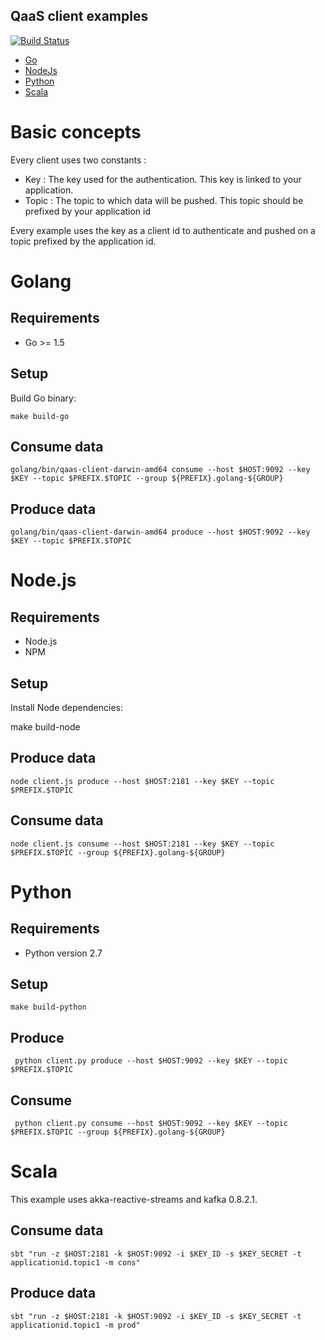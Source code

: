 ## QaaS client examples

[![Build Status](https://travis-ci.org/runabove/queue-examples.svg?branch=master)](https://travis-ci.org/runabove/queue-examples)

* [Go](golang)
* [NodeJs](nodejs)
* [Python](python)
* [Scala](scala_kafka_0.8.2)

# Basic concepts

Every client uses two constants :

- Key   : The key used for the authentication. This key is linked to your application.
- Topic : The topic to which data will be pushed. This topic should be prefixed
    by your application id

Every example uses the key as a client id to authenticate and pushed on a topic prefixed by the application id.

# Golang

## Requirements

* Go >= 1.5

## Setup

Build Go binary:

    make build-go

## Consume data

    golang/bin/qaas-client-darwin-amd64 consume --host $HOST:9092 --key $KEY --topic $PREFIX.$TOPIC --group ${PREFIX}.golang-${GROUP}

## Produce data

    golang/bin/qaas-client-darwin-amd64 produce --host $HOST:9092 --key $KEY --topic $PREFIX.$TOPIC

# Node.js

## Requirements

* Node.js
* NPM

## Setup

Install Node dependencies:

  make build-node

## Produce data

    node client.js produce --host $HOST:2181 --key $KEY --topic $PREFIX.$TOPIC

## Consume data

    node client.js consume --host $HOST:2181 --key $KEY --topic $PREFIX.$TOPIC --group ${PREFIX}.golang-${GROUP}

# Python

## Requirements

* Python version 2.7

## Setup

    make build-python

## Produce

~~~
 python client.py produce --host $HOST:9092 --key $KEY --topic $PREFIX.$TOPIC
~~~

## Consume

~~~
 python client.py consume --host $HOST:9092 --key $KEY --topic $PREFIX.$TOPIC --group ${PREFIX}.golang-${GROUP}
 ~~~

# Scala

This example uses akka-reactive-streams and kafka 0.8.2.1.

## Consume data

    sbt "run -z $HOST:2181 -k $HOST:9092 -i $KEY_ID -s $KEY_SECRET -t applicationid.topic1 -m cons"

## Produce data

    sbt "run -z $HOST:2181 -k $HOST:9092 -i $KEY_ID -s $KEY_SECRET -t applicationid.topic1 -m prod"
